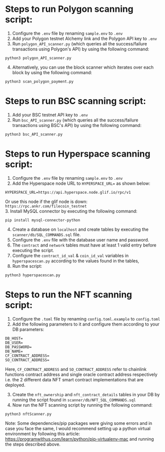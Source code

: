 # Steps to run Polygon scanning script:

1. Configure the `.env` file by renaming `sample.env` to `.env`
2. Add your Polygon testnet Alchemy link and the Polygon API key to `.env`
3. Run `polygon_API_scanner.py` (which queries all the success/failure transactions using Polygon's API) by using the following command:

```
python3 polygon_API_scanner.py
```

4. Alternatively, you can use the block scanner which iterates over each block by using the following command:

```
python3 scan_polygon_payment.py
```

# Steps to run BSC scanning script:

1. Add your BSC testnet API key to `.env`
2. Run `bsc_API_scanner.py` (which queries all the success/failure transactions using BSC's API) by using the following command:

```
python3 bsc_API_scanner.py
```

# Steps to run Hyperspace scanning script:

1. Configure the `.env` file by renaming `sample.env` to `.env`
2. Add the Hyperspace node URL to `HYPERSPACE_URL=` as shown below:

```
HYPERSPACE_URL=https://api.hyperspace.node.glif.io/rpc/v1
```

Or use this node if the glif node is down: `https://rpc.ankr.com/filecoin_testnet`  
3. Install MySQL connector by executing the following command:

```
pip install mysql-connector-python
```

4. Create a database on `localhost` and create tables by executing the `scanner/db/SQL_COMMANDS.sql` file.
5. Configure the `.env` file with the database user name and password.
6. The `contract` and `network` tables must have at least 1 valid entry before executing the script.
7. Configure the `contract_id_val` & `coin_id_val` variables in `hyperspacescan.py` according to the values found in the tables,
8. Run the script:

```
python3 hyperspacescan.py
```

# Steps to run the NFT scanning script:

1. Configure the `.toml` file by renaming `config.toml.example` to `config.toml`
2. Add the following parameters to it and configure them according to your DB parameters:

```
DB_HOST=
DB_USER=
DB_PASSWORD=
DB_NAME=
CF_CONTRACT_ADDRESS=
SO_CONTRACT_ADDRESS=
```

Here, `CF_CONTRACT_ADDRESS` and `SO_CONTRACT_ADDRESS` refer to chainlink functions contract address and single oracle contract address respectively i.e. the 2 different data NFT smart contract implementations that are deployed.

3. Create the `nft_ownership` and `nft_contract_details` tables in your DB by running the script found in `scanner/db/NFT_SQL_COMMANDS.sql`
4. Now run the NFT scanning script by running the following command:

```
python3 nftScanner.py
```

Note: Some dependencies/pip packages were giving some errors and in case you face the same, I would recommend setting up a python virtual environment by following this article: https://programwithus.com/learn/python/pip-virtualenv-mac and running the steps described above.
